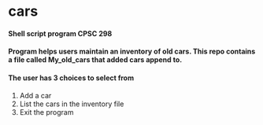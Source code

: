 # cars
#### Shell script program CPSC 298
#### Program helps users maintain an inventory of old cars. This repo contains a file called My_old_cars that added cars append to. 

#### The user has 3 choices to select from 

1. Add a car
2. List the cars in the inventory file
3. Exit the program 
